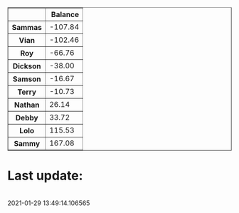 <table border="1" class="dataframe">
  <thead>
    <tr style="text-align: right;">
      <th></th>
      <th>Balance</th>
    </tr>
  </thead>
  <tbody>
    <tr>
      <th>Sammas</th>
      <td>-107.84</td>
    </tr>
    <tr>
      <th>Vian</th>
      <td>-102.46</td>
    </tr>
    <tr>
      <th>Roy</th>
      <td>-66.76</td>
    </tr>
    <tr>
      <th>Dickson</th>
      <td>-38.00</td>
    </tr>
    <tr>
      <th>Samson</th>
      <td>-16.67</td>
    </tr>
    <tr>
      <th>Terry</th>
      <td>-10.73</td>
    </tr>
    <tr>
      <th>Nathan</th>
      <td>26.14</td>
    </tr>
    <tr>
      <th>Debby</th>
      <td>33.72</td>
    </tr>
    <tr>
      <th>Lolo</th>
      <td>115.53</td>
    </tr>
    <tr>
      <th>Sammy</th>
      <td>167.08</td>
    </tr>
  </tbody>
</table><H1>Last update:</h1><br>2021-01-29 13:49:14.106565